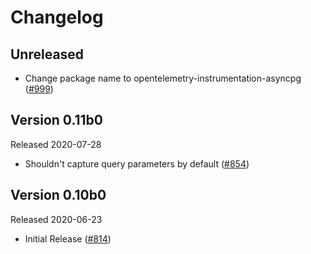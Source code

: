 # Changelog

## Unreleased

- Change package name to opentelemetry-instrumentation-asyncpg
  ([#999](https://github.com/open-telemetry/opentelemetry-python/pull/999))

## Version 0.11b0

Released 2020-07-28

- Shouldn't capture query parameters by default
  ([#854](https://github.com/open-telemetry/opentelemetry-python/pull/854))

## Version 0.10b0

Released 2020-06-23

- Initial Release ([#814](https://github.com/open-telemetry/opentelemetry-python/pull/814))
